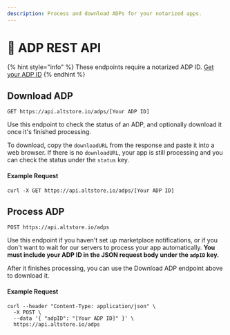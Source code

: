 ```yaml
---
description: Process and download ADPs for your notarized apps.
---
```


# 📔 ADP REST API

{% hint style="info" %}
These endpoints require a notarized ADP ID. [Get your ADP ID](https://developer.apple.com/help/app-store-connect/distributing-apps-in-the-european-union/get-an-alternative-distribution-package-id/)
{% endhint %}

## Download ADP

`GET https://api.altstore.io/adps/[Your ADP ID]`

Use this endpoint to check the status of an ADP, and optionally download it once it's finished processing.

To download, copy the `downloadURL` from the response and paste it into a web browser. If there is no `downloadURL`, your app is still processing and you can check the status under the `status` key.

#### Example Request

```
curl -X GET https://api.altstore.io/adps/[Your ADP ID] 
```



## Process ADP

`POST https://api.altstore.io/adps`

Use this endpoint if you haven't set up marketplace notifications, or if you don't want to wait for our servers to process your app automatically. **You must include your ADP ID in the JSON request body under the `adpID` key.**

After it finishes processing, you can use the Download ADP endpoint above to download it.

#### Example Request

```
curl --header "Content-Type: application/json" \
  -X POST \
  --data '{ "adpID": "[Your ADP ID]" }' \
  https://api.altstore.io/adps
```
